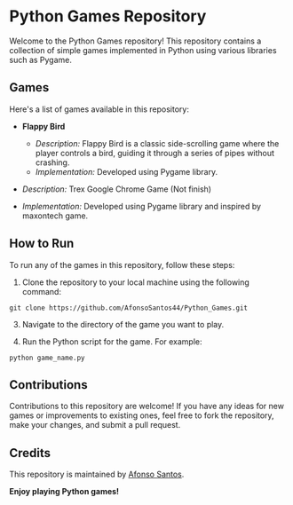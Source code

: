 # Python Games Repository

Welcome to the Python Games repository! This repository contains a collection of simple games implemented in Python using various libraries such as Pygame.

## Games

Here's a list of games available in this repository:

- **Flappy Bird**
  - *Description:* Flappy Bird is a classic side-scrolling game where the player controls a bird, guiding it through a series of pipes without crashing.
  - *Implementation:* Developed using Pygame library.

- *Description:* Trex Google Chrome Game (Not finish)
- *Implementation:* Developed using Pygame library and inspired by maxontech game.

## How to Run

To run any of the games in this repository, follow these steps:

1. Clone the repository to your local machine using the following command:

`git clone https://github.com/AfonsoSantos44/Python_Games.git`

3. Navigate to the directory of the game you want to play.

4. Run the Python script for the game. For example:
   
`python game_name.py`

## Contributions

Contributions to this repository are welcome! If you have any ideas for new games or improvements to existing ones, feel free to fork the repository, make your changes, and submit a pull request.

## Credits

This repository is maintained by [Afonso Santos](https://github.com/AfonsoSantos44).

**Enjoy playing Python games!**
